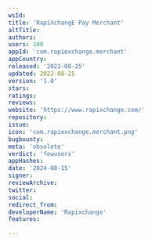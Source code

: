 ```yaml
---
wsId: 
title: 'RapiXchangE Pay Merchant'
altTitle: 
authors: 
users: 100
appId: 'com.rapiexchange.merchant'
appCountry: 
released: '2022-08-25'
updated: 2022-08-25
version: '1.0'
stars: 
ratings: 
reviews: 
website: 'https://www.rapixchange.com/'
repository: 
issue: 
icon: 'com.rapiexchange.merchant.png'
bugbounty: 
meta: 'obsolete'
verdict: 'fewusers'
appHashes: 
date: '2024-08-15'
signer: 
reviewArchive: 
twitter: 
social: 
redirect_from: 
developerName: 'Rapixchange'
features: 

---
```


